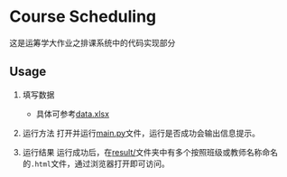 # Course Scheduling
这是运筹学大作业之排课系统中的代码实现部分

## Usage
1. 填写数据
    * 具体可参考[data.xlsx](data.xlsx)

2. 运行方法
打开并运行[main.py](main.py)文件，运行是否成功会输出信息提示。

3. 运行结果
运行成功后，在[result/](./result/)文件夹中有多个按照班级或教师名称命名的`.html`文件，通过浏览器打开即可访问。
